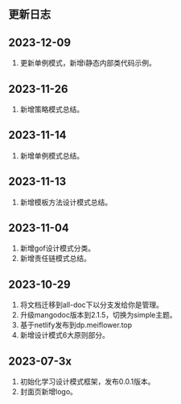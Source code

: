 ## 更新日志

## 2023-12-09

1.  更新单例模式，新增i静态内部类代码示例。

## 2023-11-26

1.  新增策略模式总结。

## 2023-11-14

1.  新增单例模式总结。

## 2023-11-13

1.  新增模板方法设计模式总结。

## 2023-11-04

1.  新增gof设计模式分类。
2.  新增责任链模式总结。

## 2023-10-29

1.  将文档迁移到all-doc下以分支发给你是管理。
2.  升级mangodoc版本到2.1.5，切换为simple主题。
3.  基于netlify发布到dp.meiflower.top
4.  新增设计模式6大原则部分。

## 2023-07-3x

1.  初始化学习设计模式框架，发布0.0.1版本。
2.  封面页新增logo。